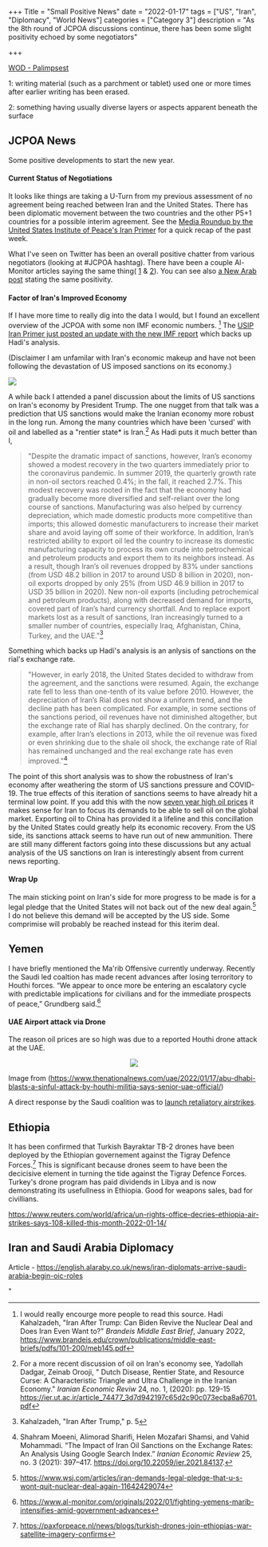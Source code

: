 +++
Title = "Small Positive News"
date = "2022-01-17"
tags = ["US", "Iran", "Diplomacy", "World News"]
categories = ["Category 3"]
description = "As the 8th round of JCPOA discussions continue, there has been some slight positivity echoed by some negotiators"

+++

[WOD - Palimpsest](https://www.merriam-webster.com/dictionary/palimpsest)

1: writing material (such as a parchment or tablet) used one or more times after earlier writing has been erased. 

2: something having usually diverse layers or aspects apparent beneath the surface

## JCPOA News

Some positive developments to start the new year. 

#### Current Status of Negotiations

It looks like things are taking a U-Turn from my previous assessment of no agreement being reached between Iran and the United States. There has been diplomatic movement between the two countries and the other P5+1 countries for a possible interim agreement. See the [Media Roundup by the United States Institute of Peace's Iran Primer](https://iranprimer.usip.org/blog/2022/jan/12/news-digest-week-january-10) for a quick recap of the past week. 

What I've seen on Twitter has been an overall positive chatter from various negotiators (looking at #JCPOA hashtag). There have been a couple Al-Monitor articles saying the same thing( [1](https://www.al-monitor.com/originals/2022/01/hints-progress-iran-nuclear-talks-time-running-out) & [2](https://www.al-monitor.com/originals/2022/01/iran-says-much-nuclear-deal-text-ready)). You can see also [a New Arab post](https://english.alaraby.co.uk/news/negotiators-head-home-iran-talks-hit-critical-stage) stating the same positivity. 

#### Factor of Iran's Improved Economy
If I have more time to really dig into the data I would, but I found an excellent overview of the JCPOA with some non IMF economic numbers. [^1] The [USIP Iran Primer just posted an update with the new IMF report](https://iranprimer.usip.org/blog/2022/jan/10/world-bank-irans-slow-recovery) which backs up Hadi's analysis. 

(Disclaimer I am unfamilar with Iran's economic makeup and have not been following the devastation of US imposed sanctions on its economy.)

![](https://pbs.twimg.com/media/FJGbNMdXoAAUfLd?format=jpg&name=medium)

A while back I attended a panel discussion about the limits of US sanctions on Iran's economy by President Trump. The one nugget from that talk was a prediction that US sanctions would make the Iranian economy more robust in the long run. Among the many countries which have been 'cursed'  with oil and labelled as a "rentier state* is Iran.[^2] As Hadi puts it much better than I, 

> "Despite the dramatic impact of sanctions, however, Iran’s economy showed a modest recovery in the two quarters immediately prior to the coronavirus pandemic. In summer 2019, the quarterly growth rate in non-oil sectors reached 0.4%; in the fall, it reached 2.7%. This modest recovery was rooted in the fact that the economy had gradually become more diversified and self-reliant over the long course of sanctions. Manufacturing was also helped by currency depreciation, which made domestic products more competitive than imports; this allowed domestic manufacturers to increase their market share and avoid laying off some of their workforce. In addition, Iran’s restricted ability to export oil led the country to increase its domestic manufacturing capacity to process its own crude into petrochemical and petroleum products and export them to its neighbors instead. As a result, though Iran’s oil revenues dropped by 83% under sanctions (from USD 48.2 billion in 2017 to around USD 8 billion in 2020), non-oil exports dropped by only 25% (from USD 46.9 billion in 2017 to USD 35 billion in 2020). New non-oil exports (including petrochemical and petroleum products), along with decreased demand for imports, covered part of Iran’s hard currency shortfall. And to replace export markets lost as a result of sanctions, Iran increasingly turned to a smaller number of countries, especially Iraq, Afghanistan, China, Turkey, and the UAE."[^3]



Something which backs up Hadi's analysis is an anlysis of sanctions on the rial's exchange rate.

> "However, in early 2018, the United States decided to withdraw from the agreement, and the sanctions were resumed. Again, the exchange rate fell to less than one-tenth of its value before 2010. However, the depreciation of Iran’s Rial does not show a uniform trend, and the decline path has been complicated. For example, in some sections of the sanctions period, oil revenues have not diminished altogether, but the exchange rate of Rial has sharply declined. On the contrary, for example, after Iran’s elections in 2013, while the oil revenue was fixed or even shrinking due to the shale oil shock, the exchange rate of Rial has remained unchanged and the real exchange rate has even improved."[^4]

The point of this short analysis was to show the robustness of Iran's economy after weathering the storm of US sanctions pressure and COVID-19. The true effects of this iteration of sanctions seems to have already hit a terminal low point. If you add this with the now [seven year high oil prices](https://www.reuters.com/business/energy/oil-rises-more-than-7-year-high-mideast-tensions-2022-01-18/) it makes sense for Iran to focus its demands to be able to sell oil on the global market. Exporting oil to China has provided it a lifeline and this concillation by the United States could greatly help its economic recovery. From the US side, its sanctions attack seems to have run out of new ammunition. There are still many different factors going into these discussions but any actual analysis of the US sanctions on Iran is interestingly absent from current news reporting.

#### Wrap Up

The main sticking point on Iran's side for more progress to be made is for a legal pledge that the United States will not back out of the new deal again.[^5] I do not believe this demand will be accepted by the US side. Some comprimise will probably be reached instead for this iterim deal.

## Yemen 

I have briefly mentioned the Ma'rib Offensive currently underway. Recently the Saudi led coaltion has made recent advances after losing terroritory to Houthi forces. “We appear to once more be entering an escalatory cycle with predictable implications for civilians and for the immediate prospects of peace,”  Grundberg said.[^6]

#### UAE Airport attack via Drone

The reason oil prices are so high was due to a reported Houthi drone attack at the UAE. 

<center><img src="https://pbs.twimg.com/media/FJW29YgVgAU4hFY?format=jpg&name=900x900" /> </center>

Image from (https://www.thenationalnews.com/uae/2022/01/17/abu-dhabi-blasts-a-sinful-attack-by-houthi-militia-says-senior-uae-official/)

A direct response by the Saudi coalition was to [launch retaliatory airstrikes](https://english.alaraby.co.uk/news/saudi-led-coalition-launches-strikes-against-yemen-rebels-media). 

## Ethiopia 

It has been confirmed that Turkish Bayraktar TB-2 drones have been deployed by the Ethiopian governement against the Tigray Defence Forces.[^7] This is significant because drones seem to have been the decicisive element in turning the tide against the Tigray Defence Forces. Turkey's drone program has paid dividends in Libya and is now demonstrating its usefullness in Ethiopia. Good for weapons sales, bad for civillians. 

https://www.reuters.com/world/africa/un-rights-office-decries-ethiopia-air-strikes-says-108-killed-this-month-2022-01-14/

## Iran and Saudi Arabia Diplomacy 

Article - https://english.alaraby.co.uk/news/iran-diplomats-arrive-saudi-arabia-begin-oic-roles

<img src='https://ta.34353.org/t/0333d4c6-06de-48ba-92b2-15e8080bcc3e' alt=''>"

[^1]: I would really encourge more people to read this source. Hadi Kahalzadeh, "Iran After Trump: Can Biden Revive the Nuclear Deal and Does Iran Even Want to?" *Brandeis Middle East Brief*, January 2022,  https://www.brandeis.edu/crown/publications/middle-east-briefs/pdfs/101-200/meb145.pdf
[^2]: For a more recent discussion of oil on Iran's economy see, Yadollah Dadgar, Zeinab Orooji, " Dutch Disease, Rentier State, and Resource Curse: A Characteristic Triangle and Ultra Challenge in the Iranian Economy." *Iranian Economic Reviw* 24, no. 1, (2020): pp. 129-15 https://ier.ut.ac.ir/article_74477_3d7d942197c65d2c90c073ecba8a6701.pdf
[^3]: Kahalzadeh, "Iran After Trump," p. 5
[^4]: Shahram Moeeni, Alimorad Sharifi, Helen Mozafari Shamsi, and Vahid Mohammadi. “The Impact of Iran Oil Sanctions on the Exchange Rates: An Analysis Using Google Search Index.” *Iranian Economic Review* 25, no. 3 (2021): 397–417. https://doi.org/10.22059/ier.2021.84137.
[^5]: https://www.wsj.com/articles/iran-demands-legal-pledge-that-u-s-wont-quit-nuclear-deal-again-11642429074
[^6]:https://www.al-monitor.com/originals/2022/01/fighting-yemens-marib-intensifies-amid-government-advances
[^7]:https://paxforpeace.nl/news/blogs/turkish-drones-join-ethiopias-war-satellite-imagery-confirms